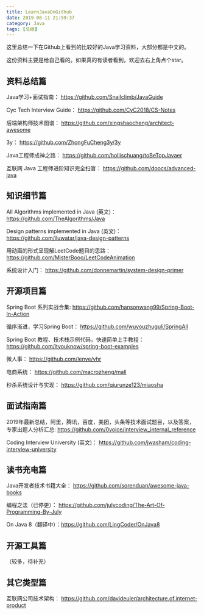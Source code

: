 ```yaml
---
title: LearnJavaOnGithub
date: 2019-08-11 21:59:37
category: Java
tags: [总结]
---
```

这里总结一下在Github上看到的比较好的Java学习资料，大部分都是中文的。

这份资料主要是给自己看的。如果真的有读者看到，欢迎去右上角点个star。

<!-- more -->

## 资料总结篇
Java学习+面试指南： https://github.com/Snailclimb/JavaGuide

Cyc Tech Interview Guide： https://github.com/CyC2018/CS-Notes

后端架构师技术图谱： https://github.com/xingshaocheng/architect-awesome

3y： https://github.com/ZhongFuCheng3y/3y

Java工程师成神之路： https://github.com/hollischuang/toBeTopJavaer

互联网 Java 工程师进阶知识完全扫盲： https://github.com/doocs/advanced-java

## 知识细节篇
All Algorithms implemented in Java (英文)： https://github.com/TheAlgorithms/Java

Design patterns implemented in Java (英文)： https://github.com/iluwatar/java-design-patterns

用动画的形式呈现解LeetCode题目的思路： https://github.com/MisterBooo/LeetCodeAnimation

系统设计入门： https://github.com/donnemartin/system-design-primer

## 开源项目篇
Spring Boot 系列实战合集:  https://github.com/hansonwang99/Spring-Boot-In-Action

循序渐进，学习Spring Boot： https://github.com/wuyouzhuguli/SpringAll

Spring Boot 教程、技术栈示例代码，快速简单上手教程： https://github.com/ityouknow/spring-boot-examples

微人事： https://github.com/lenve/vhr

电商系统： https://github.com/macrozheng/mall

秒杀系统设计与实现： https://github.com/qiurunze123/miaosha

## 面试指南篇
2019年最新总结，阿里，腾讯，百度，美团，头条等技术面试题目，以及答案，专家出题人分析汇总: https://github.com/0voice/interview_internal_reference

Coding Interview University (英文)： https://github.com/jwasham/coding-interview-university

## 读书充电篇
Java开发者技术书籍大全： https://github.com/sorenduan/awesome-java-books

编程之法（已停更）： https://github.com/julycoding/The-Art-Of-Programming-By-July

On Java 8（翻译中）：https://github.com/LingCoder/OnJava8

## 开源工具篇
（较多，待补充）

## 其它类型篇
互联网公司技术架构： https://github.com/davideuler/architecture.of.internet-product